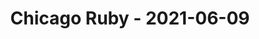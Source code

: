 ---
layout: post
title: Chicago Ruby - 2021-06-09
datetime: '2021-06-09T19:00:00-04:00'
name: Chicago Ruby
external_url: https://www.meetup.com/ChicagoRuby/events/xlfgcryccjbmb/
online_event: false
year_month: 2021-06
---